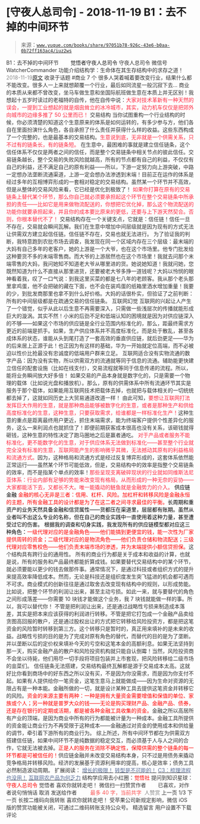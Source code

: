 # [守夜人总司令] - 2018-11-19 B1：去不掉的中间环节

> 来源：[`www.yuque.com/books/share/97051b78-926c-43e6-b0aa-0b72ff163ac4/iuz2ws`](https://www.yuque.com/books/share/97051b78-926c-43e6-b0aa-0b72ff163ac4/iuz2ws)

<ne-p id="520f42f3293818f927861ebbd5b15da4_p_0" data-lake-id="520f42f3293818f927861ebbd5b15da4_p_0"><ne-text id="u29a51dd9" style="color: rgb(51, 51, 51);">B1：去不掉的中间环节</ne-text></ne-p> <ne-p id="35cc8f27a6db9e0fc06eb3a67a8d1df3" data-lake-id="35cc8f27a6db9e0fc06eb3a67a8d1df3"><ne-text id="ue0d8bf1a" ne-fontsize="12" style="color: rgb(255, 255, 255);">原创</ne-text><ne-text id="u43b08c2c" ne-fontsize="14">觉悟者</ne-text><ne-text id="uc19db938" ne-fontsize="14">守夜人总司令</ne-text></ne-p> <ne-p id="d4e52b8f414fb3ff06747427a392bf1f" data-lake-id="d4e52b8f414fb3ff06747427a392bf1f"><ne-text id="uc81fc2c2" ne-fontsize="14" ne-bold="true" style="color: rgb(51, 51, 51);">守夜人总司令</ne-text></ne-p> <ne-p id="4c719ca57024c75b9c9e5bc7f3e50b5b" data-lake-id="4c719ca57024c75b9c9e5bc7f3e50b5b"><ne-text id="u236ebc0c" ne-fontsize="14" style="color: rgb(51, 51, 51);">微信号</ne-text><ne-text id="u4a2e4e65" ne-fontsize="14" style="color: rgb(51, 51, 51);">WatcherCommander</ne-text></ne-p> <ne-p id="37c2bb3233798c7997bbc030d418266e" data-lake-id="37c2bb3233798c7997bbc030d418266e"><ne-text id="u262f0d7a" ne-fontsize="14" style="color: rgb(51, 51, 51);">功能介绍</ne-text><ne-text id="u5cdad976" ne-fontsize="14" style="color: rgb(51, 51, 51);">结构学：生命体在其生存结构中的求存之道！</ne-text></ne-p> <ne-p id="ff1932ea54e165a0ea78348bd09313d6" data-lake-id="ff1932ea54e165a0ea78348bd09313d6"><ne-text id="u53fc26e3" style="color: rgb(140, 140, 140);">2018-11-19</ne-text>[<ne-text id="u3ee139a2" ne-fontsize="14">原文</ne-text>](https://mp.weixin.qq.com/s?__biz=MzAxNDk1NjI2Mw==&mid=2247484061&idx=1&sn=1209c5618c7a801825c4d601715c442d&chksm=9b8a2115acfda803a021253d6a306e6c95fffb1fdfae4daedf94c8f602c7d2c9e52452759093&scene=27#wechat_redirect&cpage=453)</ne-p> <ne-p id="ec4e11d5e79e863506cdd63e636be94e" data-lake-id="ec4e11d5e79e863506cdd63e636be94e"><ne-text id="u2bf9829e" style="color: rgb(51, 51, 51);">收录于话题</ne-text></ne-p> <ne-p id="93bd0f1509ae40c3c4622c52cca81d45" data-lake-id="93bd0f1509ae40c3c4622c52cca81d45"><ne-text id="ufbfb2961" style="color: rgb(51, 51, 51);">#商业</ne-text></ne-p> <ne-p id="5c76fe5f86371e4db73cefbd8f4d5795" data-lake-id="5c76fe5f86371e4db73cefbd8f4d5795"><ne-text id="ub6482efa" style="color: rgb(51, 51, 51);">7 个</ne-text></ne-p> <ne-p id="57f2a97630981baf33c555ac841035a0" data-lake-id="57f2a97630981baf33c555ac841035a0"><ne-text id="ube007d8b" style="color: rgb(51, 51, 51);">很多人哭着喊着要改变行业，结果什么都不能改变。很多人一上来就想颠覆一个行业，最后如同流星一般沉寂下去… </ne-text><ne-text id="u0a2a2300" ne-bold="true" style="color: rgb(51, 51, 51);">商业的本质从来都不曾改变，坐马车做生意和坐国际航班做生意在本质上并无区别！</ne-text><ne-text id="u68fb8e24" style="color: rgb(51, 51, 51);">我想起十五岁时读过的老福特的自传，他在自传中说：</ne-text><ne-text id="u92ff0115" style="color: rgb(255, 41, 65);">大家对技术革新有一种天然的误会，一提到工业想起的就是烟囱耸立的冰冷城市，其实，动力机车仅仅是把郊外向城市的边缘多推了 50 公里而已！</ne-text></ne-p> <ne-p id="87c20b3001532e1cefbaa6895266ea57" data-lake-id="87c20b3001532e1cefbaa6895266ea57"><ne-text id="u2ca365fb" ne-bold="true" style="color: rgb(51, 51, 51);">交易结构</ne-text></ne-p> <ne-p id="44490a8bfe62d94fb24cc0ddd687d436" data-lake-id="44490a8bfe62d94fb24cc0ddd687d436"><ne-text id="ude988aa7" style="color: rgb(51, 51, 51);">当你试图重构一个行业结构的时候，你必须清楚的知道这个生意原来的体系是如何运转的，有多少参与方，他们各自在里面扮演什么角色，各自承担了什么责任并获得什么样的收益。这些东西构成了一个完整的，也是最基本的交易结构。</ne-text><ne-text id="ucb5841f2" ne-bold="true" style="color: rgb(255, 41, 65);">生意说到底，无非就是一个供需关系，只不过有的链条长，有的链条短。</ne-text></ne-p> <ne-p id="2a4feb334f44774d57d321c2b25e9890" data-lake-id="2a4feb334f44774d57d321c2b25e9890"><ne-text id="u74391c88" ne-bold="true" style="color: rgb(51, 51, 51);">在生意中，最困难的事就是建立信任链条，这个信任体系不仅仅是两者之间的信任，而是整个交易链条中相关节点的彼此信任。交易链条越长，整个交易的失败风险就越高，所有的节点都有自己的利益，不仅仅有自己的利益，还不满足自己的原有利益——所以，下游一定努力向上游突破，中路一定想办法垄断流通渠道，上游一定会想办法渗透到末端！目前正在运作的体系是经过多年的互相博弈形成的一套相对稳定的交易结构。虽然某一个环节并不高效，但是从整体的交易风险来看，它已经是优化到极致了！</ne-text></ne-p> <ne-p id="816aa446fa819e9711051419b6569768" data-lake-id="816aa446fa819e9711051419b6569768"><ne-text id="u8b572246" ne-bold="true" style="color: rgb(255, 41, 65);">如果你打算在原有的交易链条上替代某个环节，那么你自己就必须要承担起这个环节在整个交易链条中所承担的责任——比如它是用来做物流配送的，你想把它优化掉，那么这个物流配送的功能你就要承担起来，并且你的成本要比原来的更低，还要与上下游天然契合。否则，你根本替代不了！</ne-text></ne-p> <ne-p id="a0d5534f38e84d5774e69af0e46084c6" data-lake-id="a0d5534f38e84d5774e69af0e46084c6"><ne-text id="u9ebf4182" style="color: rgb(51, 51, 51);">交易结构存在一个关键支点，它就是：信任链！信任一旦不存在，交易就会瞬间瓦解。</ne-text><ne-text id="uc4d8b402" ne-bold="true" style="color: rgb(51, 51, 51);">我们在生意中增加中间层级就是因为现有的方式无法让供需双方建立起信任链。信任链不存在，交易也就无法进行。</ne-text></ne-p> <ne-p id="4f295311b93f41a8a70302368d1fcbb6" data-lake-id="4f295311b93f41a8a70302368d1fcbb6"><ne-text id="ud3af0289" style="color: rgb(51, 51, 51);">为了验证我的判断，我特意跑到农批市场去调查，我发现在同一个区域内存在三个层级：最末端的大妈有自己多年的老客户，她的上游是一个大爷，也在这个市场里。他专门批发给这种要货不多的末端零售商。而大爷的上游居然也在这个市场里！我就去问那个末端零售的大妈，我问她知不知道老大爷从哪里进的货。她说她知道！我就问她，您既然知道为什么不直接从那里进货，还要被老大爷多挣一道钱呢？大妈以怜悯的眼神看着我，叹了一口气说：到我这里买菜的都是七八年的老顾客。我从那个老头那里拿鸡蛋，他不会把破的藏在下面，也不会在装鸡蛋的纸箱里洒水增加重量！我要的少，到批发商那里也拿不到什么好价格。大妈的话很朴实，但验证了之前判断：所有的中间层级都是在疏通交易的信任链条。</ne-text></ne-p> <ne-p id="c1ecb09143ae584667e82798490a0576" data-lake-id="c1ecb09143ae584667e82798490a0576"><ne-text id="uaa3db4d3" ne-bold="true" style="color: rgb(51, 51, 51);">互联网幻觉</ne-text></ne-p> <ne-p id="e5adeacefa868b042f98cc2484993d8d" data-lake-id="e5adeacefa868b042f98cc2484993d8d"><ne-text id="u4193d95f" style="color: rgb(51, 51, 51);">互联网的兴起让人产生了一个错觉，似乎从此以后生意不再需要深入，只需做一些浅层次的传播就能形成巨大的漩涡。其实不然！小米的后劲不足和低端认知的困境就是因为对供应链深入的不够——如果这个市场的供应链是全行业范围内标准化的，那么，距最终需求方更近的前端是抓手。</ne-text><ne-text id="u3371448a" ne-bold="true" style="color: rgb(51, 51, 51);">如果，生产供应体系并不高度标准化，而是处于散乱，甚至各成体系的状态，谁能从头到尾打造了一套高效的垂直供应链，就后劲更足——华为的后来居上正源于此！</ne-text><ne-text id="u17884c10" style="color: rgb(51, 51, 51);">也正因为有这样的基础，华为一开始就定位高端，而不必被迫以性价比抢最没有忠诚度的低端用户群来立足。</ne-text></ne-p> <ne-p id="1102d7b2d9e10f20d29a92fc451a7070" data-lake-id="1102d7b2d9e10f20d29a92fc451a7070"><ne-text id="ue436153e" style="color: rgb(51, 51, 51);">互联网适合没有实物流通的数字产品：因为没有实物，所以供需双方的流通就等同于信息的流通。辅助能更快建立信任的配套设施（比如在线支付），交易流程就等同于信息传递的流程。所以，能将业务瞬间放大好多倍！</ne-text></ne-p> <ne-p id="83b5cf00f7c787efc11b4113d72b71e1" data-lake-id="83b5cf00f7c787efc11b4113d72b71e1"><ne-text id="u11a0ec61" ne-bold="true" style="color: rgb(51, 51, 51);">如果交易的产品本身就是数字化的，只是需要一个物理的载体（比如说光盘和播放机）。那么，原有的供需体系中所有流通环节其实是服务于那个载体，如果能用互联网技术把载体去掉，也就把与载体相关的一切统统都去掉了，这就如同历史上大贸易通道改道一样！</ne-text></ne-p> <ne-p id="896cbb47db96913c65c668238fc62e91" data-lake-id="896cbb47db96913c65c668238fc62e91"><ne-text id="u0732cc1e" style="color: rgb(51, 51, 51);">由此可知，</ne-text><ne-text id="uf91c309a" ne-bold="true" style="color: rgb(255, 41, 65);">要想让互联网打法发挥巨大作用的生意，就是那种商品能够被数字化的生意，或者是那种生产和供给高度标准化的生意，这种生意，只要获取需求，给谁都是一样标准化生产！</ne-text><ne-text id="u2eebeb58" style="color: rgb(51, 51, 51);">这种生意的重点是距离最终用户更近，抓住末端需求，能为终端客户提供个性差异化的服务，这么一来利润点也就抓住了！即便前期获客成本很高也没有关系，该砸钱就得砸钱，这种生意的特性决定了跑马圈地之后是赢者通吃。</ne-text></ne-p> <ne-p id="6c40470dc9aac4fb9db3f8b58c9d1d4a" data-lake-id="6c40470dc9aac4fb9db3f8b58c9d1d4a"><ne-text id="u8e9a46e7" style="color: rgb(255, 41, 65);">对于产品或者服务不能标准化，更不能数字化的生意，对于供应体系无法做到标准化——甚至整个行业就完全没有标准的生意，互联网能产生的影响微乎其微，无法撼动其原有的利益格局和流通方式</ne-text><ne-text id="u8e2dc38d" ne-bold="true" style="color: rgb(255, 41, 65);">。</ne-text><ne-text id="u2b8131b7" style="color: rgb(51, 51, 51);">因为，这种格局和流通方式是经过反复博弈形成的，这套体系依然能正常运行——虽然某个环节可能低效，但是，交易结构中的效率是指整个交易链条的效率，而不是指某个单点的效率！</ne-text><ne-text id="u1b00f511" style="color: rgb(255, 41, 65);">那些呈现支离破碎现状的行业就如同维斯法尼亚体系：行业内部有足够的势能来改变现有格局，从而形成的一种无奈的妥协——大家都能活下去，又都长不大。唯一能撬动的鲢鱼就是金融势力的介入。</ne-text></ne-p> <ne-p id="42aaca6a87e68166ba981dbcb3ac0190" data-lake-id="42aaca6a87e68166ba981dbcb3ac0190"><ne-text id="u943b9ada" ne-bold="true" style="color: rgb(0, 0, 0);">供应链金融</ne-text></ne-p> <ne-p id="6620708887cf9b7a54303339bfafe72a" data-lake-id="6620708887cf9b7a54303339bfafe72a"><ne-text id="u661313dc" ne-bold="true" style="color: rgb(255, 0, 0);">金融的核心无非是三者：信用、杠杆、风险。</ne-text><ne-text id="u4cc3ed4c" style="color: rgb(255, 0, 0);">加杠杆和转移风险是金融永恒的主题，所有金融工具的设计都是为了在这二者之间寻求最佳的平衡。</ne-text><ne-text id="ua54cebb5" style="color: rgb(0, 0, 0);">长周期和重资产的业务天然具备金融和信贷属性——货都压在渠道里，层层都有账期。虽然从业者叫不出这么专业的名称，但在自己的商业实践中一直使用着这种力量，甚至遭受过它的伤害。</ne-text></ne-p> <ne-p id="a55c557395d70343350be9c4d76e8b92" data-lake-id="a55c557395d70343350be9c4d76e8b92"><ne-text id="u063b1c3d" style="color: rgb(0, 0, 0);">根据我的调查和切身实践，我发现所有的供应链模型都对应这三种角色：</ne-text><ne-text id="u301953bb" style="color: rgb(255, 0, 0);">一级代理对应的是金融角色——他们能搞到更便宜的钱，能一次性为厂家提供周转的资金；二级代理对应的是物流角色——他们负责仓储和物流配送；三级代理对应零售校色——他们负责末端市场的渗透，并为末端提供小额信贷担保。</ne-text><ne-text id="u1ee0f2f6" style="color: rgb(51, 51, 51);">这个结构具有跨行业的通用性。</ne-text></ne-p> <ne-p id="fda1ac3c6734cb9cacd01b1b3eeff2e3" data-lake-id="fda1ac3c6734cb9cacd01b1b3eeff2e3"><ne-text id="u1d92b4a1" style="color: rgb(51, 51, 51);">所有的商业行为都是关于成本和收益的计算，也就是说，所有的服务和产品最终都能折算成钱。如果要替代交易结构中的某个环节，就必须要能以更少的钱去做那件事。通常情况下，是通过科技或者组织方式的提升来提高效率降低成本。然而，无论是科技还是组织度发生突飞猛进的机会都可遇而不可求。商业模式的创新往往是通过取舍去改变现有结构中的规则，以形成势能。比如说，把整个环节的利润让出来，甚至主动亏损。如此一来，就与要替代的角色之间形成落差——你需要 10 块钱才能做这个业务，我 7 块钱就能做一样的事。所以，我可以替代你！</ne-text></ne-p> <ne-p id="a04cbe60b010b955e411c3e7a01408b3" data-lake-id="a04cbe60b010b955e411c3e7a01408b3"><ne-text id="u27ea0056" style="color: rgb(51, 51, 51);">不管是把利润让出来，还是通过战略性亏损来制造成本落差，其实是把本来应该获得的利润进行转移。不管是把它打包成一个金融产品卖给贪图高回报的散户，还是通过股权出让的方式把它转移给风险投资方，都是把这笔资金的风险暂时转移到第三方。这个转移只是暂时的，真正用来填补的是未来的收益。战略性亏损的目的是为了完成对原有角色的替代，而替代的目的是为了垄断。并以垄断以后的定价权来填补今天的亏空和这笔本金的高额利息。如果无法坚持到那一天，购买金融产品的散户和风险投资机构就只能自认倒霉！当然，风险投资商不会坐以待毙，他们用尽一切手段将项目包装并上市套现，把风险转移给二级市场的韭菜们。</ne-text></ne-p> <ne-p id="a84b95931e3717023652f9cc6bc4c233" data-lake-id="a84b95931e3717023652f9cc6bc4c233"><ne-text id="u4ba9b39c" ne-bold="true" style="color: rgb(51, 51, 51);">信任链条无法搭建，交易结构最终瓦解都是源于交易成本太高。</ne-text><ne-text id="uc1f7347e" style="color: rgb(51, 51, 51);">这就好比你看到商场中的好东西之所以没有买，不是因为你没需求，而是因为你支付不起。如果有人提供给你一笔资金，这笔生意马上就能做成——因为生命对资源的无限占有是一种本能。</ne-text><ne-text id="u66cc9d09" ne-bold="true" style="color: rgb(51, 51, 51);">金融所做的一切，就是设计某种工具去提供这笔资金并转移它的风险。</ne-text><ne-text id="u6e2abb60" style="color: rgb(255, 0, 0);">资金的来源主要有两种：一种是拥有大量资金需要增值和保值的单位、家族或个人；另一种就是普罗大众的钱——无论是购买理财产品、金融产品、债券，还是存在银行的定期或活期，都是被各种金融工具收集的资金。</ne-text><ne-text id="u7c1499f7" ne-bold="true" style="color: rgb(51, 51, 51);">金融之所以高居所有产业的顶端，是因为商业中所有的行为都能被计量为一种成本。金融工具所提供的资金能让商业行为不再受限于这种成本——金融通过对资金的使用成本和供给量的调节，牵引着下游所有的商业行为。</ne-text></ne-p> <ne-p id="1a96bb36a5d43d29ab6c84a34ec0f766" data-lake-id="1a96bb36a5d43d29ab6c84a34ec0f766"><ne-text id="u9c762d02" style="color: rgb(51, 51, 51);">综上所述，</ne-text><ne-text id="ucfff9209" ne-bold="true" style="color: rgb(51, 51, 51);">所有中间环节都在为供需双方搭建信任链，如果中间环节不是纯数据的稳定交互，而必须基于人与人之间的合作，它就无法被去掉。</ne-text><ne-text id="uc730845f" style="color: rgb(255, 0, 0);">正是人的服务在消除不确定性，保障供需的整个链条的每一环节都是可被信任的！</ne-text><ne-text id="u3fdda409" style="color: rgb(51, 51, 51);">供应链金融并未改变交易结构本身，只不过是用债务来撬动竞争格局并转移风险。经济的发展基于资源利用率的提高，核心是效率；债务工具必然制造波动周期。</ne-text></ne-p> <ne-p id="eea7cc0a5046f068988d26b310acfcc4" data-lake-id="eea7cc0a5046f068988d26b310acfcc4"><ne-text id="u48a938fa" ne-fontsize="13" style="color: rgb(51, 51, 51);">扩展阅读：</ne-text></ne-p> <ne-p id="344faa0a5665767b5b8a5b70685ecbb1" data-lake-id="344faa0a5665767b5b8a5b70685ecbb1">[<ne-text id="udcf7ca61" ne-fontsize="13" style="color: rgb(87, 107, 149);">增长的极限！</ne-text>](http://mp.weixin.qq.com/s?__biz=MzAxNDk1NjI2Mw==&mid=2247483881&idx=1&sn=1816ed3559ea622b8a8a51ce8cb106cf&chksm=9b8a2261acfdab774ef50ade9ed2164b6dc134661c3bad610a8cc95f48e497d7dcb10de60bba&scene=21#wechat_redirect)</ne-p> <ne-p id="a97440216facfaf86104b8b5f2ae1cc1" data-lake-id="a97440216facfaf86104b8b5f2ae1cc1">[<ne-text id="u2a4be73e" ne-fontsize="13" style="color: rgb(87, 107, 149);">转型是不可能的！</ne-text>](http://mp.weixin.qq.com/s?__biz=MzAxNDk1NjI2Mw==&mid=2247483802&idx=1&sn=1731d236929f487ec0e1101180d5d17d&chksm=9b8a2212acfdab04fb4e6a621cfdf4f54564cec35ca7049978a51c7a9dd18c0d7955fdee0398&scene=21#wechat_redirect)</ne-p> <ne-p id="af0bd9b5d58738339040a25714d393d2" data-lake-id="af0bd9b5d58738339040a25714d393d2">[<ne-text id="u880469bc" ne-fontsize="13" style="color: rgb(87, 107, 149);">C3：梳理流程也没用！</ne-text>](http://mp.weixin.qq.com/s?__biz=MzAxNDk1NjI2Mw==&mid=2247483989&idx=1&sn=ee70dacfd980f041379d91ae947ece44&chksm=9b8a21ddacfda8cb28bf62d6f53531e8a8ebce2de96396e50ec7e7e144fffe502ec6faee3415&scene=21#wechat_redirect)</ne-p> <ne-p id="0f75ea30b7a76ff7f91ae1751dc4bccf" data-lake-id="0f75ea30b7a76ff7f91ae1751dc4bccf">[<ne-text id="ua71ae978" ne-fontsize="13" style="color: rgb(87, 107, 149);">互联网农产品为何乏力</ne-text>](http://mp.weixin.qq.com/s?__biz=MzAxNDk1NjI2Mw==&mid=2247483927&idx=1&sn=41d42d31dbdd7d9580b474249d25e005&chksm=9b8a219facfda889ccca3fda048c0ba529fa226bc7b5927b14c677c1f988224f40c54e462f16&scene=21#wechat_redirect)</ne-p> <ne-p id="9bb207685eb7e3c6226f06ccf9131d40" data-lake-id="9bb207685eb7e3c6226f06ccf9131d40" ne-alignment="center"><ne-text id="ua5673dc2" ne-bold="true" style="color: rgb(51, 51, 51);">结构学应用去小红圈：</ne-text><ne-text id="ubeb7a81f" ne-bold="true" style="color: rgb(255, 0, 0);">觉悟社</ne-text></ne-p> <ne-p id="70b6131dd8f7c4dfe3def2af8185dafc" data-lake-id="70b6131dd8f7c4dfe3def2af8185dafc" ne-alignment="center"><ne-text id="ub399f829" ne-bold="true" style="color: rgb(51, 51, 51);">提问到知识星球：</ne-text><ne-text id="u6b30e47e" ne-bold="true" style="color: rgb(255, 0, 0);">守夜人总司令</ne-text></ne-p>  <ne-p id="b10535c6f9f5d2b2f0c12e230716dfcb" data-lake-id="b10535c6f9f5d2b2f0c12e230716dfcb"><ne-card data-card-name="image" data-card-type="inline" id="PgndK" data-event-boundary="card" style="color: rgb(51, 51, 51);"><ne-p id="65a133482b1a7918141abb9e52aabe31" data-lake-id="65a133482b1a7918141abb9e52aabe31"><ne-text id="u36de807a" style="color: rgb(51, 51, 51);">觉悟者</ne-text></ne-p> <ne-p id="cdaa54fe6f30b7f1ad2e8c0d382e8525" data-lake-id="cdaa54fe6f30b7f1ad2e8c0d382e8525"><ne-text id="u9fcafd2f" style="color: rgb(51, 51, 51);">喜欢你就转走吧！</ne-text></ne-p> <ne-p id="15520a79a1c76535194e50019dc640dd" data-lake-id="15520a79a1c76535194e50019dc640dd"><ne-text id="ud538b0c2" ne-bold="true" style="color: rgb(51, 51, 51);">微信扫一扫赞赏作者</ne-text><ne-text id="u39762a35" ne-bold="true" style="color: rgb(255, 255, 255);">赞赏</ne-text></ne-p> <ne-p id="4887972c5289079d75a1f59785d320d9" data-lake-id="4887972c5289079d75a1f59785d320d9"><ne-text id="u7f378bc3" style="color: rgb(51, 51, 51);">已喜欢，</ne-text><ne-text id="u147524a8">对作者说句悄悄话</ne-text></ne-p> <ne-p id="0385bb3b2d6d871a8a0ff8bf9fbbd54a" data-lake-id="0385bb3b2d6d871a8a0ff8bf9fbbd54a"><ne-text id="u81644a07" style="color: rgb(51, 51, 51);">取消</ne-text></ne-p> <ne-p id="37eac83167d372cf05fded83865e5602" data-lake-id="37eac83167d372cf05fded83865e5602"><ne-text id="u3a4dbdfb" ne-fontsize="14" ne-bold="true" style="color: rgb(51, 51, 51);">发送给作者</ne-text></ne-p> <ne-p id="42592d3db112c64eb24208feef12951f" data-lake-id="42592d3db112c64eb24208feef12951f"><ne-text id="u7cce7522" ne-bold="true" style="color: rgb(255, 255, 255);">发送</ne-text></ne-p> <ne-p id="42aceb4bcaeb17dd5482a422f5e1899b" data-lake-id="42aceb4bcaeb17dd5482a422f5e1899b"><ne-text id="u025fe416" ne-fontsize="13" style="color: rgb(250, 81, 81);">最多 40 字，当前共字</ne-text></ne-p> <ne-p id="c9db0b625c47516a7f2577b770538343" data-lake-id="c9db0b625c47516a7f2577b770538343"><ne-text id="u1c3b6aa2" style="color: rgb(136, 136, 136);"> 人赞赏</ne-text></ne-p> <ne-p id="5e05ec9e196a869fe882fef3a078fcd9" data-lake-id="5e05ec9e196a869fe882fef3a078fcd9"><ne-text id="udc093d49" style="color: rgb(51, 51, 51);">上一页</ne-text> <ne-text id="u48f70cdc">1</ne-text><ne-text id="u21cb6a13" style="color: rgb(51, 51, 51);">/3 下一页</ne-text></ne-p> <ne-p id="a5609f20936ca599fd5c1bf1c81c8f9f" data-lake-id="a5609f20936ca599fd5c1bf1c81c8f9f"><ne-text id="u21f61997" style="color: rgb(51, 51, 51);">长按二维码向我转账</ne-text></ne-p> <ne-p id="196fc738b0b3713a32678ccfcf52c87a" data-lake-id="196fc738b0b3713a32678ccfcf52c87a"><ne-text id="ub90f0d4a" style="color: rgb(51, 51, 51);">喜欢你就转走吧！</ne-text></ne-p> <ne-p id="822e6339ff91e525be71cd54012023f7" data-lake-id="822e6339ff91e525be71cd54012023f7"><ne-text id="udb859674" style="color: rgb(51, 51, 51);">受苹果公司新规定影响，微信 iOS 版的赞赏功能被关闭，可通过二维码转账支持公众号。</ne-text></ne-p> <ne-h3 id="OW9ez" data-lake-id="OW9ez"><ne-heading-ext><ne-heading-anchor></ne-heading-anchor><ne-heading-fold></ne-heading-fold></ne-heading-ext><ne-heading-content><ne-text id="u38329e1b" ne-fontsize="16" style="color: rgb(51, 51, 51);">精选留言</ne-text></ne-heading-content></ne-h3> <ne-p id="7696f327b08c71d3f9fab85794f334a7" data-lake-id="7696f327b08c71d3f9fab85794f334a7"><ne-text id="u674acac2" style="color: rgb(51, 51, 51);">用户设置不下载评论</ne-text></ne-p></ne-card></ne-p>